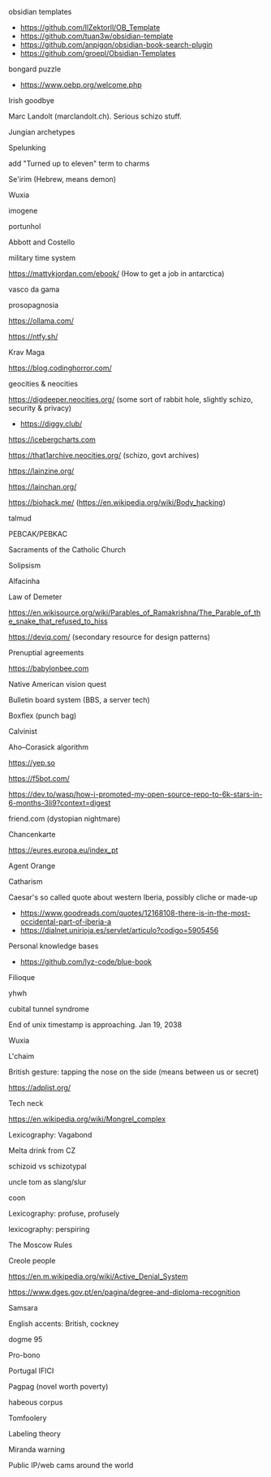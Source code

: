 

obsidian templates
- https://github.com/llZektorll/OB_Template
- https://github.com/tuan3w/obsidian-template
- https://github.com/anpigon/obsidian-book-search-plugin
- https://github.com/groepl/Obsidian-Templates

bongard puzzle
- https://www.oebp.org/welcome.php

Irish goodbye

Marc Landolt (marclandolt.ch). Serious schizo stuff.

Jungian archetypes

Spelunking

add "Turned up to eleven" term to charms

Se'irim (Hebrew, means demon)

Wuxia

imogene


portunhol

Abbott and Costello

military time system

https://mattykjordan.com/ebook/ (How to get a job in antarctica)

vasco da gama

prosopagnosia

https://ollama.com/

https://ntfy.sh/

Krav Maga

https://blog.codinghorror.com/

geocities & neocities

https://digdeeper.neocities.org/ (some sort of rabbit hole, slightly schizo, security & privacy) 
 - https://diggy.club/

https://icebergcharts.com

https://that1archive.neocities.org/ (schizo, govt archives)

https://lainzine.org/

https://lainchan.org/

https://biohack.me/ (https://en.wikipedia.org/wiki/Body_hacking)

talmud

PEBCAK/PEBKAC

Sacraments of the Catholic Church

Solipsism

Alfacinha

Law of Demeter

https://en.wikisource.org/wiki/Parables_of_Ramakrishna/The_Parable_of_the_snake_that_refused_to_hiss

https://deviq.com/ (secondary resource for design patterns)

Prenuptial agreements

https://babylonbee.com

Native American vision quest

Bulletin board system (BBS, a server tech)

Boxflex (punch bag)

Calvinist

Aho–Corasick algorithm

https://yep.so

https://f5bot.com/

https://dev.to/wasp/how-i-promoted-my-open-source-repo-to-6k-stars-in-6-months-3li9?context=digest

friend.com (dystopian nightmare)

Chancenkarte

https://eures.europa.eu/index_pt

Agent Orange

Catharism

Caesar's so called quote about western Iberia, possibly cliche or made-up
- https://www.goodreads.com/quotes/12168108-there-is-in-the-most-occidental-part-of-iberia-a
- https://dialnet.unirioja.es/servlet/articulo?codigo=5905456

Personal knowledge bases
- https://github.com/lyz-code/blue-book

Filioque

yhwh

cubital tunnel syndrome

End of unix timestamp is approaching. Jan 19, 2038

Wuxia

L'chaim

British gesture: tapping the nose on the side (means between us or secret)

https://adplist.org/

Tech neck

https://en.wikipedia.org/wiki/Mongrel_complex

Lexicography: Vagabond

Melta drink from CZ

schizoid vs schizotypal

uncle tom as slang/slur

coon

Lexicography: profuse, profusely

lexicography: perspiring

The Moscow Rules

Creole people

https://en.m.wikipedia.org/wiki/Active_Denial_System 

https://www.dges.gov.pt/en/pagina/degree-and-diploma-recognition

Samsara

English accents: British, cockney

dogme 95

Pro-bono

Portugal IFICI

Pagpag (novel worth poverty)

habeous corpus

Tomfoolery

Labeling theory

Miranda warning

Public IP/web cams around the world